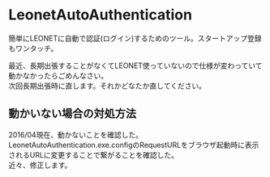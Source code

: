 # LeonetAutoAuthentication
簡単にLEONETに自動で認証(ログイン)するためのツール。スタートアップ登録もワンタッチ。

最近、長期出張することがなくてLEONET使っていないので仕様が変わっていて動かなかったらごめんなさい。  
次回長期出張時に直します。それかどなたか直してください。

## 動かいない場合の対処方法  
2016/04現在、動かないことを確認した。  
LeonetAutoAuthentication.exe.configのRequestURLをブラウザ起動時に表示されるURLに変更することで繋がることを確認した。    
近々、修正します。  
